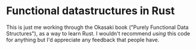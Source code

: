 # Functional datastructures in Rust

This is just me working through the Okasaki book ("Purely Functional Data Structures"), as a
way to learn Rust. I wouldn't recommend _using_ this code for anything but I'd appreciate any
feedback that people have.